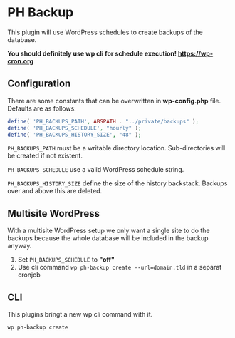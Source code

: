 # PH Backup

This plugin will use WordPress schedules to create backups of the database.

**You should definitely use wp cli for schedule execution! https://wp-cron.org**

## Configuration

There are some constants that can be overwritten in **wp-config.php** file. Defaults are as follows:

```php
define( 'PH_BACKUPS_PATH', ABSPATH . "../private/backups" );
define( 'PH_BACKUPS_SCHEDULE', "hourly" );
define( 'PH_BACKUPS_HISTORY_SIZE', "48" );
```

`PH_BACKUPS_PATH` must be a writable directory location. Sub-directories will be created if not existent.

`PH_BACKUPS_SCHEDULE` use a valid WordPress schedule string.

`PH_BACKUPS_HISTORY_SIZE` define the size of the history backstack. Backups over and above this are deleted.

## Multisite WordPress

With a multisite WordPress setup we only want a single site to do the backups because the whole database will be included in the backup anyway.

1. Set `PH_BACKUPS_SCHEDULE` to **"off"**
2. Use cli command `wp ph-backup create --url=domain.tld` in a separat cronjob
   
## CLI

This plugins bringt a new wp cli command with it.

`wp ph-backup create`
